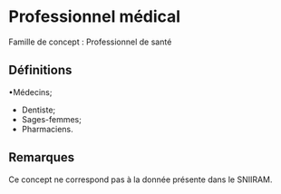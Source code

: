 # Professionnel médical 
<!-- SPDX-License-Identifier: MPL-2.0 -->

Famille de concept : Professionnel de santé

## Définitions

•Médecins;
- Dentiste;
- Sages-femmes;
- Pharmaciens.

## Remarques

Ce concept ne correspond pas à la donnée présente dans le SNIIRAM.

